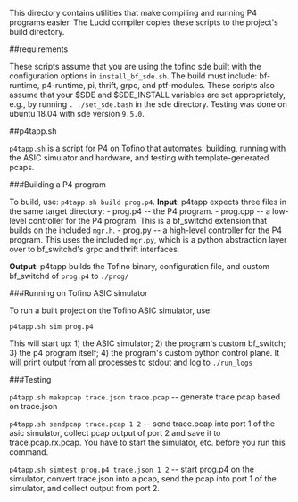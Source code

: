 This directory contains utilities that make compiling and running P4 programs easier. The Lucid compiler copies these scripts to the project's build directory. 

##requirements

These scripts assume that you are using the tofino sde built with the configuration options in ``install_bf_sde.sh``. The build must include: bf-runtime, p4-runtime, pi, thrift, grpc, and ptf-modules. 
These scripts also assume that your $SDE and $SDE_INSTALL variables are set appropriately, e.g., by running ``. ./set_sde.bash`` in the sde directory. 
Testing was done on ubuntu 18.04 with sde version ``9.5.0``.

##p4tapp.sh

``p4tapp.sh`` is a script for P4 on Tofino that automates: building, running with the ASIC simulator and hardware, and testing with template-generated pcaps. 

###Building a P4 program

To build, use: ``p4tapp.sh build prog.p4``. 
**Input**: p4tapp expects three files in the same target directory: 
    - prog.p4 -- the P4 program.
    - prog.cpp  -- a low-level controller for the P4 program. This is a bf_switchd extension that builds on the included ``mgr.h``.
    - prog.py -- a high-level controller for the P4 program. This uses the included ``mgr.py``, which is a python abstraction layer over to bf_switchd's grpc and thrift interfaces.

**Output**: 
    p4tapp builds the Tofino binary, configuration file, and custom bf_switchd of ``prog.p4`` to ``./prog/``


###Running on Tofino ASIC simulator

To run a built project on the Tofino ASIC simulator, use:  

``p4tapp.sh sim prog.p4``

This will start up: 1) the ASIC simulator; 2) the program's custom bf_switch; 3) the p4 program itself; 4) the program's custom python control plane. It will print output from all processes to stdout and log to ``./run_logs``

###Testing

``p4tapp.sh makepcap trace.json trace.pcap`` -- generate trace.pcap based on trace.json

``p4tapp.sh sendpcap trace.pcap 1 2`` -- send trace.pcap into port 1 of the asic simulator, collect pcap output of port 2 and save it to trace.pcap.rx.pcap. You have to start the simulator, etc. before you run this command. 

``p4tapp.sh simtest prog.p4 trace.json 1 2`` -- start prog.p4 on the simulator, convert trace.json into a pcap, send the pcap into port 1 of the simulator, and collect output from port 2.
